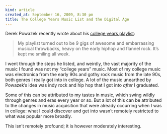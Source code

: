 ```yaml
---
kind: article
created_at: September 16, 2009, 8:30 pm
title: The College Years Music List and the Digital Age
---
```


<div><p>Derek Powazek recently wrote about his <a href="http://powazek.com/posts/2035">college years playlist</a>:</p>
<blockquote>
<p>My playlist turned out to be 9 gigs of awesome and embarrassing musical throwbacks, heavy on the early hiphop and flannel rock. It’s kept me smiling all week.</p>
</blockquote>
<p>I went through the steps he listed, and weirdly, the vast majority of the music I found was not my &#8220;college years&#8221; music. Most of my college music was electronica from the early 90s and gothy rock music from the late 90s, both genres I really got into in college. A lot of the music unearthed by Powazek&#8217;s idea was indy rock and hip hop that I got into <em>after</em> I graduated.</p>
<p>Some of this can be attributed to my tastes in music, which swing wildly through genres and eras every year or so. But a lot of this can be attributed to the changes in music acquisition that were already occurring when I was in college: what I could discover and get into wasn&#8217;t remotely restricted to what was popular more broadly.</p>
<p>This isn&#8217;t remotely profound; it is however moderately interesting.</p></div>